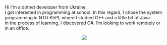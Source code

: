 Hi I'm a dotnet developer from Ukraine.     
I got interested in programming at school. In this regard, I chose the system programming in NTU KhPI, where I studied C++ and a little bit of Java.   
In the process of learning, I discovered C#. I'm looking to work remotely or in an office.   
 
<p align="center">
    <img src="https://skillicons.dev/icons?i=cs,net,git,powershell,js,html,css" />
</p>
